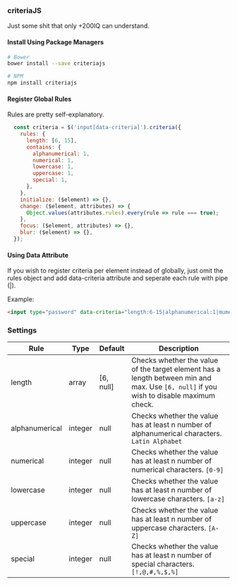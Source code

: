 ### criteriaJS
Just some shit that only +200IQ can understand.

#### Install Using Package Managers

```sh
# Bower
bower install --save criteriajs

# NPM
npm install criteriajs
```

#### Register Global Rules

Rules are pretty self-explanatory.

```javascript
  const criteria = $('input[data-criteria]').criteria({
    rules: {
      length: [6, 15],
      contains: {
        alphanumerical: 1,
        numerical: 1,
        lowercase: 1,
        uppercase: 1,
        special: 1,
      },
    },
    initialize: ($element) => {},
    change: ($element, attributes) => {
      Object.values(attributes.rules).every(rule => rule === true);
    },
    focus: ($element, attributes) => {},
    blur: ($element) => {},
  });
```

#### Using Data Attribute

If you wish to register criteria per element instead of globally, just omit the rules object and add data-criteria attribute and seperate each rule with pipe (|).

Example:

```html
<input type="password" data-criteria="length:6-15|alphanumerical:1|mumerical:1|uppercase:2|lowercase:3">
```

### Settings

Rule | Type | Default | Description
------ | ---- | ------- | -----------
length | array | [6, null] | Checks whether the value of the target element has a length between min and max. Use `[6, null]` if you wish to disable maximum check.
alphanumerical | integer | null | Checks whether the value has at least n number of alphanumerical characters. `Latin Alphabet`
numerical | integer | null | Checks whether the value has at least n number of numerical characters. `[0-9]`
lowercase | integer | null | Checks whether the value has at least n number of lowercase characters. `[a-z]`
uppercase | integer | null | Checks whether the value has at least n number of uppercase characters. `[A-Z]`
special | integer | null | Checks whether the value has at least n number of special characters. `[!,@,#,%,$,%]`
